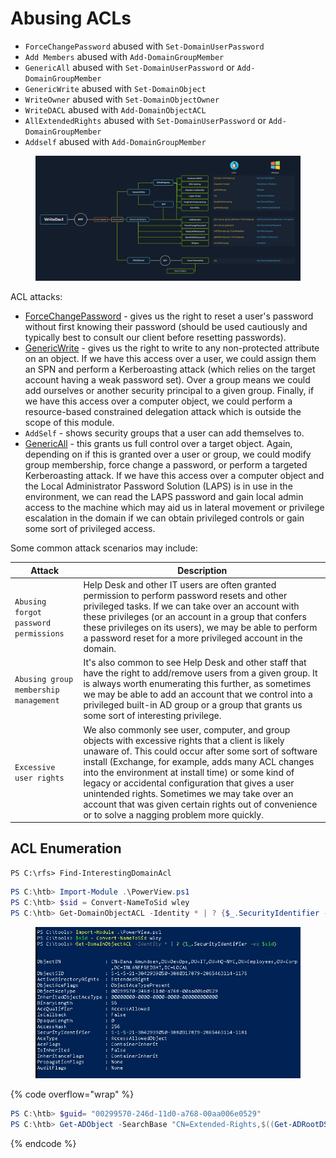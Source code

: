 # Abusing ACLs

* `ForceChangePassword` abused with `Set-DomainUserPassword`
* `Add Members` abused with `Add-DomainGroupMember`
* `GenericAll` abused with `Set-DomainUserPassword` or `Add-DomainGroupMember`
* `GenericWrite` abused with `Set-DomainObject`
* `WriteOwner` abused with `Set-DomainObjectOwner`
* `WriteDACL` abused with `Add-DomainObjectACL`
* `AllExtendedRights` abused with `Set-DomainUserPassword` or `Add-DomainGroupMember`
* `Addself` abused with `Add-DomainGroupMember`

<figure><img src="../.gitbook/assets/ACL_attacks_graphic.png" alt=""><figcaption></figcaption></figure>

ACL attacks:

* [ForceChangePassword](https://bloodhound.readthedocs.io/en/latest/data-analysis/edges.html#forcechangepassword) - gives us the right to reset a user's password without first knowing their password (should be used cautiously and typically best to consult our client before resetting passwords).
* [GenericWrite](https://bloodhound.readthedocs.io/en/latest/data-analysis/edges.html#genericwrite) - gives us the right to write to any non-protected attribute on an object. If we have this access over a user, we could assign them an SPN and perform a Kerberoasting attack (which relies on the target account having a weak password set). Over a group means we could add ourselves or another security principal to a given group. Finally, if we have this access over a computer object, we could perform a resource-based constrained delegation attack which is outside the scope of this module.
* `AddSelf` - shows security groups that a user can add themselves to.
* [GenericAll](https://bloodhound.readthedocs.io/en/latest/data-analysis/edges.html#genericall) - this grants us full control over a target object. Again, depending on if this is granted over a user or group, we could modify group membership, force change a password, or perform a targeted Kerberoasting attack. If we have this access over a computer object and the Local Administrator Password Solution (LAPS) is in use in the environment, we can read the LAPS password and gain local admin access to the machine which may aid us in lateral movement or privilege escalation in the domain if we can obtain privileged controls or gain some sort of privileged access.

Some common attack scenarios may include:

| Attack                                | Description                                                                                                                                                                                                                                                                                                                                                                                                                                                                          |
| ------------------------------------- | ------------------------------------------------------------------------------------------------------------------------------------------------------------------------------------------------------------------------------------------------------------------------------------------------------------------------------------------------------------------------------------------------------------------------------------------------------------------------------------ |
| `Abusing forgot password permissions` | Help Desk and other IT users are often granted permission to perform password resets and other privileged tasks. If we can take over an account with these privileges (or an account in a group that confers these privileges on its users), we may be able to perform a password reset for a more privileged account in the domain.                                                                                                                                                 |
| `Abusing group membership management` | It's also common to see Help Desk and other staff that have the right to add/remove users from a given group. It is always worth enumerating this further, as sometimes we may be able to add an account that we control into a privileged built-in AD group or a group that grants us some sort of interesting privilege.                                                                                                                                                           |
| `Excessive user rights`               | We also commonly see user, computer, and group objects with excessive rights that a client is likely unaware of. This could occur after some sort of software install (Exchange, for example, adds many ACL changes into the environment at install time) or some kind of legacy or accidental configuration that gives a user unintended rights. Sometimes we may take over an account that was given certain rights out of convenience or to solve a nagging problem more quickly. |

## ACL Enumeration

```
PS C:\rfs> Find-InterestingDomainAcl
```

```powershell
PS C:\htb> Import-Module .\PowerView.ps1
PS C:\htb> $sid = Convert-NameToSid wley
PS C:\htb> Get-DomainObjectACL -Identity * | ? {$_.SecurityIdentifier -eq $sid}
```

<figure><img src="../.gitbook/assets/image (9).png" alt=""><figcaption></figcaption></figure>

{% code overflow="wrap" %}
```powershell
PS C:\htb> $guid= "00299570-246d-11d0-a768-00aa006e0529"
PS C:\htb> Get-ADObject -SearchBase "CN=Extended-Rights,$((Get-ADRootDSE).ConfigurationNamingContext)" -Filter {ObjectClass -like 'ControlAccessRight'} -Properties * |Select Name,DisplayName,DistinguishedName,rightsGuid| ?{$_.rightsGuid -eq $guid} | fl

```
{% endcode %}
